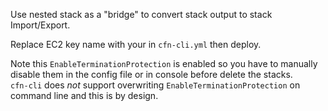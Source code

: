 Use nested stack as a "bridge" to convert stack output to stack Import/Export.

Replace EC2 key name with your in `cfn-cli.yml` then deploy.

Note this `EnableTerminationProtection` is enabled so you have to manually 
disable them in the config file or in console before delete the stacks.  
`cfn-cli` does _not_ support overwriting `EnableTerminationProtection` on
command line and this is by design.
  

